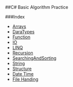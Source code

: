 ##C# Basic Algorithm Practice

###Index
* [Arrays](https://github.com/maninwindow/DotNetPractices/tree/master/DotNetPractices/Arrays)
* [DaraTypes](https://github.com/maninwindow/DotNetPractices/tree/master/DotNetPractices/DataTypes)
* [Function](https://github.com/maninwindow/DotNetPractices/tree/master/DotNetPractices/Function)
* [IO](https://github.com/maninwindow/DotNetPractices/tree/master/DotNetPractices/Function)
* [LINQ](https://github.com/maninwindow/DotNetPractices/tree/master/DotNetPractices/LINQ)
* [Recursion](https://github.com/maninwindow/DotNetPractices/tree/master/DotNetPractices/Recursion)
* [SearchingAndSorting](https://github.com/maninwindow/DotNetPractices/tree/master/DotNetPractices/SearchingAndSorting)
* [String](https://github.com/maninwindow/DotNetPractices/tree/master/DotNetPractices/String)
* [Structure]()
* [Date Time]()
* [File Handing]()
